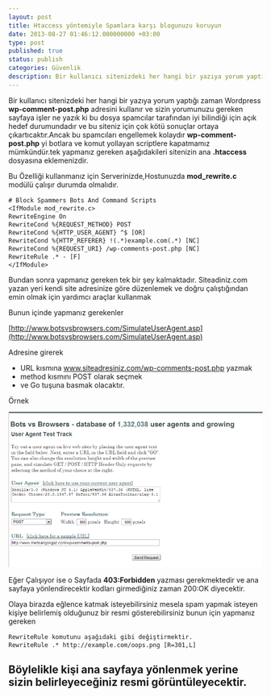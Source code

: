 ```yaml
---
layout: post
title: Htaccess yöntemiyle Spamlara karşı blogunuzu koruyun
date: 2013-08-27 01:46:12.000000000 +03:00
type: post
published: true
status: publish
categories: Güvenlik
description: Bir kullanıcı sitenizdeki her hangi bir yazıya yorum yaptığı zaman Wordpress wp-comment-post.php adresini kullanır ve sizin yorumunuzu gereken
---
```


Bir kullanıcı sitenizdeki her hangi bir yazıya yorum yaptığı zaman Wordpress **wp-comment-post.php** adresini kullanır ve sizin yorumunuzu gereken sayfaya işler ne yazık ki bu dosya spamcılar tarafından iyi bilindiği için açık hedef durumundadır ve bu siteniz için çok kötü sonuçlar ortaya çıkartıcaktır.Ancak bu spamcıları engellemek kolaydır **wp-comment-post.php** yi botlara ve komut yollayan scriptlere kapatmamız mümkündür.tek yapmanız gereken aşağıdakileri sitenizin ana **.htaccess** dosyasına eklemenizdir.

Bu Özelliği kullanmanız için Serverinizde,Hostunuzda **mod\_rewrite.c** modülü çalışır durumda olmalıdır.

    # Block Spammers Bots And Command Scripts
    <IfModule mod_rewrite.c>
    RewriteEngine On
    RewriteCond %{REQUEST_METHOD} POST
    RewriteCond %{HTTP_USER_AGENT} ^$ [OR]
    RewriteCond %{HTTP_REFERER} !(.*)example.com(.*) [NC]
    RewriteCond %{REQUEST_URI} /wp-comments-post.php [NC]
    RewriteRule .* - [F]
    </IfModule>

Bundan sonra yapmanız gereken tek bir şey kalmaktadır. Siteadiniz.com yazan yeri kendi site adresinize göre düzenlemek ve doğru çalıştığından emin olmak için yardımcı araçlar kullanmak

Bunun içinde yapmanız gerekenler

[http://www.botsvsbrowsers.com/SimulateUserAgent.asp](http://www.botsvsbrowsers.com/SimulateUserAgent.asp)

Adresine girerek

- URL kısmına www.siteadresiniz.com/wp-comments-post.php yazmak
- method kısmını POST olarak seçmek
- ve Go tuşuna basmak olacaktır.

Örnek

![useragent](/assets/useragent1.png)

Eğer Çalışıyor ise o Sayfada **403:Forbidden** yazması gerekmektedir ve ana sayfaya yönlendirecektir kodları girmediğiniz zaman 200:OK diyecektir.

Olaya birazda eğlence katmak isteyebilirsiniz mesela spam yapmak isteyen kişiye belirlemiş olduğunuz bir resmi gösterebilirsiniz bunun için yapmanız gereken

    RewriteRule komutunu aşağıdaki gibi değiştirmektir.
    RewriteRule .* http://example.com/oops.png [R=301,L]

## Böylelikle kişi ana sayfaya yönlenmek yerine sizin belirleyeceğiniz resmi görüntüleyecektir.
